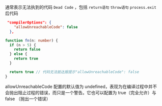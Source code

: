 通常表示无法执到的代码 `Dead Code` ，包括 `return语句` `throw语句` `process.exit` 后代码

```json
 "compilerOptions": {
    "allowUnreachableCode": false
  },
```

```ts
function fn(n: number) {
  if (n > 5) {
    return false
  } else {
    return true
  }

  return true // 代码无法抵达报提示"allowUnreachableCode": false
}
```

allowUnreachableCode 配置的默认值为 undefined，表现为在编译过程中并不会抛出阻止过程的错误，而只是一个警告。它也可以配置为 true（完全允许）与 false （抛出一个错误）
